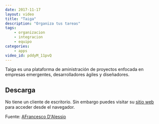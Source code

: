 ```yaml
---
date: 2017-11-17
layout: video
title: "Taiga"
description: "Organiza tus tareas"
tags:
    - organizacion
    - integracion
    - equipo
categories:
    - apps
video_id: pddyM_11pvQ
---
```


Taiga es una plataforma de aministración de proyectos enfocada en empresas emergentes, desarrolladores ágiles y diseñadores.

## Descarga

No tiene un cliente de escritorio. Sin embargo puedes visitar su [sitio web](https://taiga.io/) para acceder desde el navegador.


Fuente: [AFrancesco D'Alessio](https://www.youtube.com/channel/UCYyaQsm2HyneP9CsIOdihBw)
